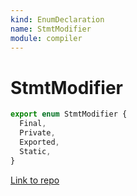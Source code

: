 ```yaml
---
kind: EnumDeclaration
name: StmtModifier
module: compiler
---
```


# StmtModifier

```ts
export enum StmtModifier {
  Final,
  Private,
  Exported,
  Static,
}
```

[Link to repo](https://github.com/timdeschryver/angular/blob/master/packages/compiler/src/output/output_ast.ts#L932-L937)
